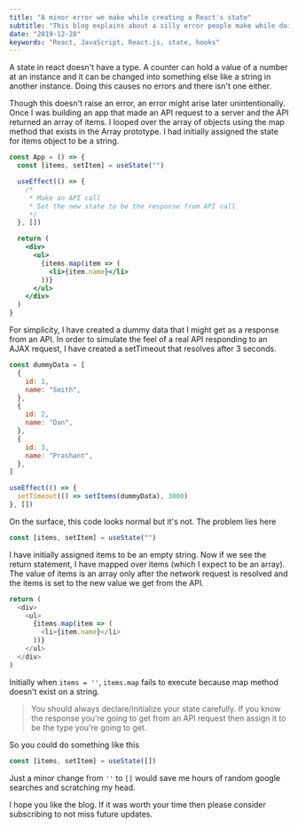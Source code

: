 ```yaml
---
title: "A minor error we make while creating a React's state"
subtitle: "This blog explains about a silly error people make while doing a project in React"
date: "2019-12-28"
keywords: "React, JavaScript, React.js, state, hooks"
---
```


A state in react doesn't have a type. A counter can hold a value of a number at an instance and it can be changed into something else like a string in another instance. Doing this causes no errors and there isn't one either.

Though this doesn't raise an error, an error might arise later unintentionally. Once I was building an app that made an API request to a server and the API returned an array of items. I looped over the array of objects using the map method that exists in the Array prototype. I had initially assigned the state for items object to be a string.

```jsx
const App = () => {
  const [items, setItem] = useState("")

  useEffect(() => {
    /*
     * Make an API call
     * Set the new state to be the response from API call
     */
  }, [])

  return (
    <div>
      <ul>
        {items.map(item => (
          <li>{item.name}</li>
        ))}
      </ul>
    </div>
  )
}
```

For simplicity, I have created a dummy data that I might get as a response from an API. In order to simulate the feel of a real API responding to an AJAX request, I have created a setTimeout that resolves after 3 seconds.

```jsx
const dummyData = [
  {
    id: 1,
    name: "Smith",
  },
  {
    id: 2,
    name: "Dan",
  },
  {
    id: 3,
    name: "Prashant",
  },
]

useEffect(() => {
  setTimeout(() => setItems(dummyData), 3000)
}, [])
```

On the surface, this code looks normal but it's not. The problem lies here

```js
const [items, setItem] = useState("")
```

I have initially assigned items to be an empty string. Now if we see the return statement, I have mapped over items (which I expect to be an array). The value of items is an array only after the network request is resolved and the items is set to the new value we get from the API.

```js
return (
  <div>
    <ul>
      {items.map(item => (
        <li>{item.name}</li>
      ))}
    </ul>
  </div>
)
```

Initially when `items = ''`, `items.map` fails to execute because map method doesn't exist on a string.

> You should always declare/initialize your state carefully. If you know the response you're going to get from an API request then assign it to be the type you're going to get.

So you could do something like this

```js
const [items, setItem] = useState([])
```
Just a minor change from `''` to `[]` would save me hours of random google searches and scratching my head.

I hope you like the blog. If it was worth your time then please consider subscribing to not miss future updates.
